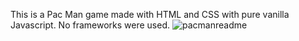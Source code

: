 This is a Pac Man game made with HTML and CSS with pure vanilla Javascript. No frameworks were used.
![pacmanreadme](https://user-images.githubusercontent.com/60330865/116319550-b474b080-a784-11eb-94a3-031998415dd6.jpg)
